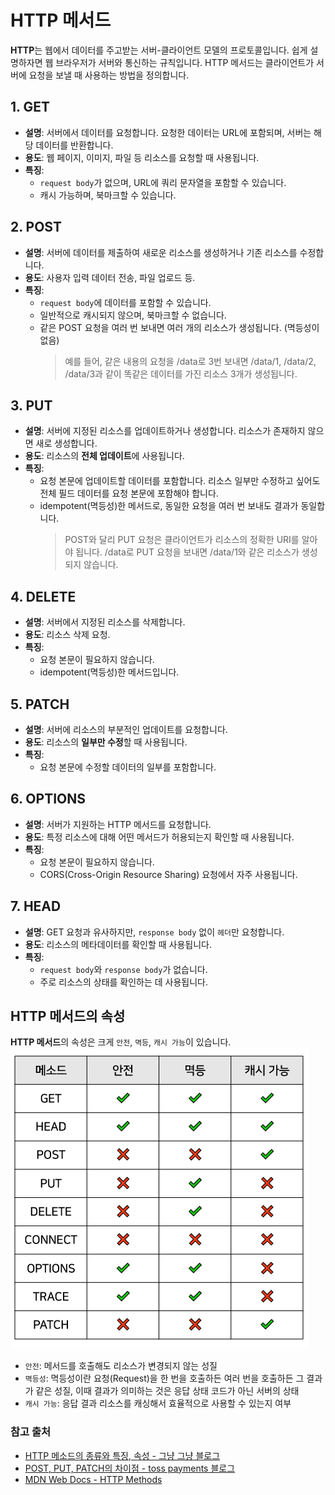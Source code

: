 # HTTP 메서드

**HTTP**는 웹에서 데이터를 주고받는 서버-클라이언트 모델의 프로토콜입니다. 쉽게 설명하자면 웹 브라우저가 서버와 통신하는 규칙입니다. HTTP 메서드는 클라이언트가 서버에 요청을 보낼 때 사용하는 방법을 정의합니다.

## 1. GET

- **설명**: 서버에서 데이터를 요청합니다. 요청한 데이터는 URL에 포함되며, 서버는 해당 데이터를 반환합니다.
- **용도**: 웹 페이지, 이미지, 파일 등 리소스를 요청할 때 사용됩니다.
- **특징**:
  - `request body`가 없으며, URL에 쿼리 문자열을 포함할 수 있습니다.
  - 캐시 가능하며, 북마크할 수 있습니다.

## 2. POST

- **설명**: 서버에 데이터를 제출하여 새로운 리소스를 생성하거나 기존 리소스를 수정합니다.
- **용도**: 사용자 입력 데이터 전송, 파일 업로드 등.
- **특징**:
  - `request body`에 데이터를 포함할 수 있습니다.
  - 일반적으로 캐시되지 않으며, 북마크할 수 없습니다.
  - 같은 POST 요청을 여러 번 보내면 여러 개의 리소스가 생성됩니다. (멱등성이 없음)
    > 예를 들어, 같은 내용의 요청을 /data로 3번 보내면 /data/1, /data/2, /data/3과 같이 똑같은 데이터를 가진 리소스 3개가 생성됩니다.

## 3. PUT

- **설명**: 서버에 지정된 리소스를 업데이트하거나 생성합니다. 리소스가 존재하지 않으면 새로 생성합니다.
- **용도**: 리소스의 **전체 업데이트**에 사용됩니다.
- **특징**:
  - 요청 본문에 업데이트할 데이터를 포함합니다. 리소스 일부만 수정하고 싶어도 전체 필드 데이터를 요청 본문에 포함해야 합니다.
  - idempotent(멱등성)한 메서드로, 동일한 요청을 여러 번 보내도 결과가 동일합니다.
    > POST와 달리 PUT 요청은 클라이언트가 리소스의 정확한 URI를 알아야 됩니다. /data로 PUT 요청을 보내면 /data/1와 같은 리소스가 생성되지 않습니다.

## 4. DELETE

- **설명**: 서버에서 지정된 리소스를 삭제합니다.
- **용도**: 리소스 삭제 요청.
- **특징**:
  - 요청 본문이 필요하지 않습니다.
  - idempotent(멱등성)한 메서드입니다.

## 5. PATCH

- **설명**: 서버에 리소스의 부분적인 업데이트를 요청합니다.
- **용도**: 리소스의 **일부만 수정**할 때 사용됩니다.
- **특징**:
  - 요청 본문에 수정할 데이터의 일부를 포함합니다.

## 6. OPTIONS

- **설명**: 서버가 지원하는 HTTP 메서드를 요청합니다.
- **용도**: 특정 리소스에 대해 어떤 메서드가 허용되는지 확인할 때 사용됩니다.
- **특징**:
  - 요청 본문이 필요하지 않습니다.
  - CORS(Cross-Origin Resource Sharing) 요청에서 자주 사용됩니다.

## 7. HEAD

- **설명**: GET 요청과 유사하지만, `response body` 없이 `헤더`만 요청합니다.
- **용도**: 리소스의 메타데이터를 확인할 때 사용됩니다.
- **특징**:
  - `request body`와 `response body`가 없습니다.
  - 주로 리소스의 상태를 확인하는 데 사용됩니다.

## HTTP 메서드의 속성

**HTTP 메서드**의 속성은 크게 `안전`, `멱등`, `캐시 가능`이 있습니다.
![HTTP 메서드 속성](./images/image_http.png)

- `안전`: 메서드를 호출해도 리소스가 변경되지 않는 성질
- `멱등성`: 멱등성이란 요청(Request)을 한 번을 호출하든 여러 번을 호출하든 그 결과가 같은 성질, 이때 결과가 의미하는 것은 응답 상태 코드가 아닌 서버의 상태
- `캐시 가능`: 응답 결과 리소스를 캐싱해서 효율적으로 사용할 수 있는지 여부

### 참고 출처

- [HTTP 메소드의 종류와 특징, 속성 - 그냥 그냥 블로그](https://girawhale.tistory.com/66)
- [POST, PUT, PATCH의 차이점 - toss payments 블로그](https://docs.tosspayments.com/blog/rest-api-post-put-patch)
- [MDN Web Docs - HTTP Methods](https://developer.mozilla.org/ko/docs/Web/HTTP/Reference/Methods)
